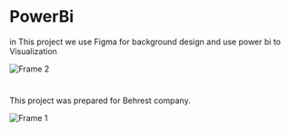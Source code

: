 # PowerBi

 in This project we use Figma for background design and use power bi to Visualization

![Frame 2](https://github.com/Abbas-Asq/PowerBi/assets/23266014/e8814668-2fdc-42b1-bd5d-25f64cb526dc)

#

 This project was prepared for Behrest company.

![Frame 1](https://github.com/Abbas-Asq/PowerBi/assets/23266014/a0ca46b6-6fd8-4faa-9808-a4b99f02f541)




